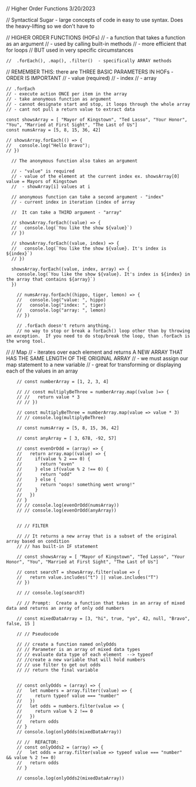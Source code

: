 // Higher Order Functions 3/20/2023

  // Syntactical Sugar - large concepts of code in easy to use syntax.  Does the heavy-lifting so we don't have to

  //  HIGHER ORDER FUNCTIONS (HOFs)
      // - a function that takes a function as an argument
      // - used by calling built-in methods
      //  - more efficient that for loops
      // BUT used in very specific circumstances

    //  .forEach(), .map(), .filter()  - specifically ARRAY methods

   // REMEMBER THIS: there are THREE BASIC PARAMETERS IN HOFs  - ORDER IS IMPORTANT
        // - value (required)
        // - index
        // - array
    
    // .forEach 
    // - execute action ONCE per item in the array
    // - take anonymous function as argument
    // - cannot designate start and stop, it loops through the whole array
    // - cant not pull a return value to extract data

    const showsArray = [ "Mayor of Kingstown", "Ted Lasso", "Your Honor", "You", "Married at First Sight", "The Last of Us"]
    const numsArray = [5, 8, 15, 36, 42]

    // showsArray.forEach(() => {
    //   console.log("Hello Bravo");
    // })
      
      // The anonymous function also takes an argument
      
      // - "value" is required
      // - value of the element at the current index ex. showsArray[0] value = Mayors of Kingstown
      //  - showArray[i] values at i

      // anonymous function can take a second argument - "index"
      // - current index in iteration (index of array

      //  It can take a THIRD argument - "array"

      // showsArray.forEach((value) => {
      //   console.log(`You like the show ${value}`)
      // })
      
      // showsArray.forEach((value, index) => {
      //   console.log(`You like the show ${value}. It's index is ${index}`)
      // })

      showsArray.forEach((value, index, array) => {
        console.log(`You like the show ${value}. It's index is ${index} in the array that contains ${array}`)
      })

        // numsArray.forEach((hippo, tiger, lemon) => {
        //   console.log("value: ", hippo)
        //   console.log("index: ", tiger)
        //   console.log("array: ", lemon)
        // })

        // .forEach doesn't return anything. 
        // no way to stop or break a forEach() loop other than by throwing an exception.  If you need to do stop/break the loop, than .forEach is the wrong tool.
//
        // Map
        // - iterates over each element and returns A NEW ARRAY THAT HAS THE SAME LENGTH OF THE ORIGINAL ARRAY
        //  - we must assign our map statement to a new variable
        // - great for transforming or displaying each of the values in an array

        // const numberArray = [1, 2, 3, 4]

        // // const multiplyBeThree = numberArray.map((value )=> {
        // //   return value * 3
        // // })
        
        // const multiplyBeThree = numberArray.map(value => value * 3)
        // // console.log(multiplyBeThree)

        // const numsArray = [5, 8, 15, 36, 42]

        // const anyArray = [ 3, 678, -92, 57]

        // const evenOrOdd = (array) => {
        //   return array.map((value) => {
        //     if(value % 2 === 0) {
        //       return "even"
        //     } else if(value % 2 !== 0) {
        //       return "odd"
        //     } else {
        //       return "oops! something went wrong!"
        //     }
        //   })
        // }
        // // console.log(evenOrOdd(numsArray))
        // // console.log(evenOrOdd(anyArray))


        // // FILTER

        // // It returns a new array that is a subset of the original array based on condition 
        // // has built-in IF statement

        // const showsArray = [ "Mayor of Kingstown", "Ted Lasso", "Your Honor", "You", "Married at First Sight", "The Last of Us"]

        // const searchT = showsArray.filter(value => {
        //   return value.includes("t") || value.includes("T")
        // })

        // // console.log(searchT)

        // // Prompt:  Create a function that takes in an array of mixed data and returns an array of only odd numbers

        // const mixedDataArray = [3, "hi", true, "yo", 42, null, "Bravo", false, 15 ]

        // // Pseudocode

        // // create a function named onlyOdds
        // // Parameter is an array of mixed data types
        // // evaluate data type of each element  --> typeof 
        // //create a new variable that will hold numbers 
        // // use filter to get out odds
        // // return the final variable


        // const onlyOdds = (array) => {
        //   let numbers = array.filter((value) => {
        //     return typeof value === "number"
        //   })
        //   let odds = numbers.filter(value => {
        //     return value % 2 !== 0
        //   })
        //   return odds
        // }
        // console.log(onlyOdds(mixedDataArray))

        // //  REFACTOR:
        // const onlyOdds2 = (array) => {
        //   let odds = array.filter(value => typeof value === "number"  && value % 2 !== 0)
        //   return odds
        // }

        // console.log(onlyOdds2(mixedDataArray))
